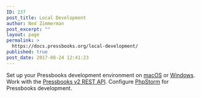 ```yaml
---
ID: 237
post_title: Local Development
author: Ned Zimmerman
post_excerpt: ""
layout: page
permalink: >
  https://docs.pressbooks.org/local-development/
published: true
post_date: 2017-08-24 12:41:23
---
```

Set up your Pressbooks development environment on [macOS][1] or [Windows][2]. Work with the [Pressbooks v2 REST API][3]. Configure [PhpStorm][4] for Pressbooks development.

 [1]: https://docs.pressbooks.org/local-development/macos
 [2]: https://docs.pressbooks.org/local-development/windows
 [3]: https://docs.pressbooks.org/api/
 [4]: https://docs.pressbooks.org/local-development/phpstorm